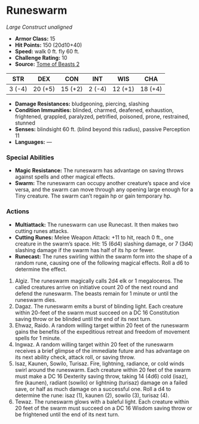 # Runeswarm

*Large* *Construct* *unaligned*

- **Armor Class:** 15
- **Hit Points:** 150 (20d10+40)
- **Speed:** walk 0 ft. fly 60 ft.
- **Challenge Rating:** 10
- **Source:** [Tome of Beasts 2](https://koboldpress.com/kpstore/product/tome-of-beasts-2-for-5th-edition/)

| STR | DEX | CON | INT | WIS | CHA |
| --- | --- | --- | --- | --- | --- |
| 3 (-4) | 20 (+5) | 15 (+2) | 2 (-4) | 12 (+1) | 18 (+4) |

- **Damage Resistances:** bludgeoning, piercing, slashing
- **Condition Immunities:** blinded, charmed, deafened, exhaustion, frightened, grappled, paralyzed, petrified, poisoned, prone, restrained, stunned
- **Senses:** blindsight 60 ft. (blind beyond this radius), passive Perception 11
- **Languages:** —
### Special Abilities
- **Magic Resistance:** The runeswarm has advantage on saving throws against spells and other magical effects.
- **Swarm:** The runeswarm can occupy another creature’s space and vice versa, and the swarm can move through any opening large enough for a Tiny creature. The swarm can’t regain hp or gain temporary hp.
### Actions
- **Multiattack:** The runeswarm can use Runecast. It then makes two cutting runes attacks.
- **Cutting Runes:** Melee Weapon Attack: +11 to hit, reach 0 ft., one creature in the swarm’s space. Hit: 15 (6d4) slashing damage, or 7 (3d4) slashing damage if the swarm has half of its hp or fewer.
- **Runecast:** The runes swirling within the swarm form into the shape of a random rune, causing one of the following magical effects. Roll a d6 to determine the effect.
1. Algiz. The runeswarm magically calls 2d4 elk or 1 megaloceros. The called creatures arrive on initiative count 20 of the next round and defend the runeswarm. The beasts remain for 1 minute or until the runeswarm dies.
2. Dagaz. The runeswarm emits a burst of blinding light. Each creature within 20-feet of the swarm must succeed on a DC 16 Constitution saving throw or be blinded until the end of its next turn.
3. Ehwaz, Raido. A random willing target within 20 feet of the runeswarm gains the benefits of the expeditious retreat and freedom of movement spells for 1 minute.
4. Ingwaz. A random willing target within 20 feet of the runeswarm receives a brief glimpse of the immediate future and has advantage on its next ability check, attack roll, or saving throw.
5. Isaz, Kaunen, Sowilo, Turisaz. Fire, lightning, radiance, or cold winds swirl around the runeswarm. Each creature within 20 feet of the swarm must make a DC 16 Dexterity saving throw, taking 14 (4d6) cold (isaz), fire (kaunen), radiant (sowilo) or lightning (turisaz) damage on a failed save, or half as much damage on a successful one. Roll a d4 to determine the rune: isaz (1), kaunen (2), sowilo (3), turisaz (4).
6. Tewaz. The runeswarm glows with a baleful light. Each creature within 20 feet of the swarm must succeed on a DC 16 Wisdom saving throw or be frightened until the end of its next turn.

